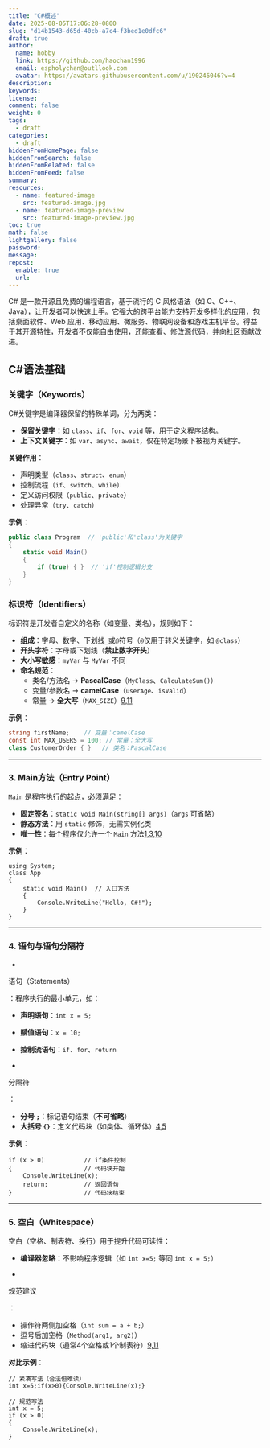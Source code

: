 ```yaml
---
title: "C#概述"
date: 2025-08-05T17:06:28+0800
slug: "d14b1543-d65d-40cb-a7c4-f3bed1e0dfc6"
draft: true
author: 
  name: hobby
  link: https://github.com/haochan1996
  email: espholychan@outllook.com
  avatar: https://avatars.githubusercontent.com/u/190246046?v=4
description:
keywords:
license:
comment: false
weight: 0
tags:
  - draft
categories:
  - draft
hiddenFromHomePage: false
hiddenFromSearch: false
hiddenFromRelated: false
hiddenFromFeed: false
summary:
resources:
  - name: featured-image
    src: featured-image.jpg
  - name: featured-image-preview
    src: featured-image-preview.jpg
toc: true
math: false
lightgallery: false
password:
message:
repost:
  enable: true
  url:
---
```


C# 是一款开源且免费的编程语言，基于流行的 C 风格语法（如 C、C++、Java），让开发者可以快速上手。它强大的跨平台能力支持开发多样化的应用，包括桌面软件、Web 应用、移动应用、微服务、物联网设备和游戏主机平台。得益于其开源特性，开发者不仅能自由使用，还能查看、修改源代码，并向社区贡献改进。

## C#语法基础

### **关键字（Keywords）**

C#关键字是编译器保留的特殊单词，分为两类：

- **保留关键字**：如 `class`、`if`、`for`、`void` 等，用于定义程序结构。
- **上下文关键字**：如 `var`、`async`、`await`，仅在特定场景下被视为关键字。

**关键作用**：

- 声明类型（`class`、`struct`、`enum`）
- 控制流程（`if`、`switch`、`while`）
- 定义访问权限（`public`、`private`）
- 处理异常（`try`、`catch`）

**示例**：

```C#
public class Program  // 'public'和'class'为关键字
{
    static void Main() 
    {
        if (true) { }  // 'if'控制逻辑分支
    }
}
```

### **标识符（Identifiers）**

标识符是开发者自定义的名称（如变量、类名），规则如下：

- **组成**：字母、数字、下划线`_`或`@`符号（`@`仅用于转义关键字，如 `@class`）
- **开头字符**：字母或下划线（**禁止数字开头**）
- **大小写敏感**：`myVar` 与 `MyVar` 不同
- **命名规范**：
  - 类名/方法名 → **PascalCase**（`MyClass`、`CalculateSum()`）
  - 变量/参数名 → **camelCase**（`userAge`、`isValid`）
  - 常量 → **全大写**（`MAX_SIZE`）[9,11](https://tencent.yuanbao/@ref)

**示例**：

```c#
string firstName;    // 变量：camelCase
const int MAX_USERS = 100; // 常量：全大写
class CustomerOrder { }   // 类名：PascalCase
```

------

### 3. **Main方法（Entry Point）**

`Main` 是程序执行的起点，必须满足：

- **固定签名**：`static void Main(string[] args)`（`args` 可省略）
- **静态方法**：用 `static` 修饰，无需实例化类
- **唯一性**：每个程序仅允许一个 `Main` 方法[1,3,10](https://tencent.yuanbao/@ref)

**示例**：

```
using System;
class App
{
    static void Main()  // 入口方法
    {
        Console.WriteLine("Hello, C#!"); 
    }
}
```

------

### 4. **语句与语句分隔符**

- 

  语句（Statements）

  ：程序执行的最小单元，如：

  - **声明语句**：`int x = 5;`
  - **赋值语句**：`x = 10;`
  - **控制流语句**：`if`、`for`、`return`

- 

  分隔符

  ：

  - **分号 `;`**：标记语句结束（**不可省略**）
  - **大括号 `{}`**：定义代码块（如类体、循环体）[4,5](https://tencent.yuanbao/@ref)

**示例**：

```
if (x > 0)           // if条件控制
{                    // 代码块开始
    Console.WriteLine(x);
    return;          // 返回语句
}                    // 代码块结束
```

------

### 5. **空白（Whitespace）**

空白（空格、制表符、换行）用于提升代码可读性：

- **编译器忽略**：不影响程序逻辑（如 `int x=5;` 等同 `int x = 5;`）

- 

  规范建议

  ：

  - 操作符两侧加空格（`int sum = a + b;`）
  - 逗号后加空格（`Method(arg1, arg2)`）
  - 缩进代码块（通常4个空格或1个制表符）[9,11](https://tencent.yuanbao/@ref)

**对比示例**：

```
// 紧凑写法（合法但难读）
int x=5;if(x>0){Console.WriteLine(x);}

// 规范写法
int x = 5;
if (x > 0) 
{
    Console.WriteLine(x);
}
```



